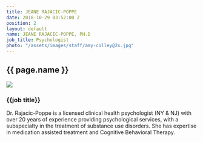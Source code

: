 ```yaml
---
title: JEANE RAJACIC-POPPE
date: 2018-10-29 03:52:00 Z
position: 2
layout: default
name: JEANE RAJACIC-POPPE, PH.D
job_title: Psychologist
photo: "/assets/images/staff/amy-colley@2x.jpg"
---
```


<section class="team-bio">
<h1 class="small">{{ page.name }}</h1>
<img class="team-bio-photo" src="{{ page.photo }}">
<div class="team-bio-text">
    <h3>{{job title}}</h3>
    Dr. Rajacic-Poppe is a licensed clinical health psychologist (NY & NJ) with over 20 years of experience providing psychological services, with a subspecialty in the treatment of substance use disorders. She has expertise in medication assisted treatment and Cognitive Behavioral Therapy.

</div>
<section>

